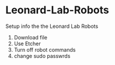 # Leonard-Lab-Robots
Setup info the the Leonard Lab Robots
1. Download file
1. Use Etcher
1. Turn off robot commands
1. change sudo passwrds
